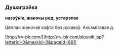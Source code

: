 ### Душагрэйка
**назоўнік, жаночы род, устарэлае**

Цёплая жаночая кофта без рукавоў. Аксамітавая д.

<a rel="author">[http://rv-blr.com/](http://rv-blr.com/slounik.jsp?letterId=0&maskId=0&pageId=891)</a>
